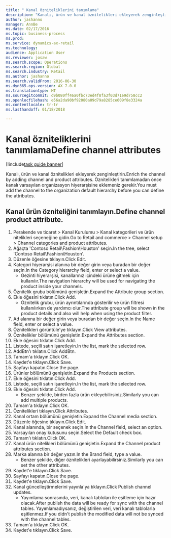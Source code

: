 ```yaml
--- 
title: " Kanal özniteliklerini tanımlama"
description: "Kanalı, ürün ve kanal öznitelikleri ekleyerek zenginleştirin."
author: jashanno
manager: AnnBe
ms.date: 02/17/2016
ms.topic: business-process
ms.prod: 
ms.service: dynamics-ax-retail
ms.technology: 
audience: Application User
ms.reviewer: josaw
ms.search.scope: Operations
ms.search.region: Global
ms.search.industry: Retail
ms.author: jashanno
ms.search.validFrom: 2016-06-30
ms.dyn365.ops.version: AX 7.0.0
ms.translationtype: HT
ms.sourcegitcommit: d9b080ff46a0fbc73ed4f8fa3f03d71e9d758cc2
ms.openlocfilehash: e56a2da90bf92080a09d79a8285ce609f8e3324a
ms.contentlocale: tr-tr
ms.lasthandoff: 01/18/2018

---
```

# <a name="define-channel-attributes"></a><span data-ttu-id="0ca5e-103"> Kanal özniteliklerini tanımlama</span><span class="sxs-lookup"><span data-stu-id="0ca5e-103">Define channel attributes</span></span>

[!include[task guide banner](../includes/task-guide-banner.md)]

<span data-ttu-id="0ca5e-104">Kanalı, ürün ve kanal öznitelikleri ekleyerek zenginleştirin.</span><span class="sxs-lookup"><span data-stu-id="0ca5e-104">Enrich the channel by adding channel and product attributes.</span></span> <span data-ttu-id="0ca5e-105">Öznitelikleri tanımlamadan önce kanalı varsayılan organizasyon hiyerarşisine eklemeniz gerekir.</span><span class="sxs-lookup"><span data-stu-id="0ca5e-105">You must add the channel to the organization default hierarchy before you can define the attributes.</span></span>


## <a name="define-channel-product-attribute"></a><span data-ttu-id="0ca5e-106">Kanal ürün özniteliğini tanımlayın.</span><span class="sxs-lookup"><span data-stu-id="0ca5e-106">Define channel product attribute.</span></span>
1. <span data-ttu-id="0ca5e-107">Perakende ve ticaret > Kanal Kurulumu > Kanal kategorileri ve ürün nitelikleri seçeneğine gidin.</span><span class="sxs-lookup"><span data-stu-id="0ca5e-107">Go to Retail and commerce > Channel setup > Channel categories and product attributes.</span></span>
2. <span data-ttu-id="0ca5e-108">Ağaçta 'Contoso Retail\Fashion\Houston' seçin.</span><span class="sxs-lookup"><span data-stu-id="0ca5e-108">In the tree, select 'Contoso Retail\Fashion\Houston'.</span></span>
3. <span data-ttu-id="0ca5e-109">Düzenle öğesine tıklayın.</span><span class="sxs-lookup"><span data-stu-id="0ca5e-109">Click Edit.</span></span>
4. <span data-ttu-id="0ca5e-110">Kategori hiyerarşisi alanına bir değer girin veya buradan bir değer seçin.</span><span class="sxs-lookup"><span data-stu-id="0ca5e-110">In the Category hierarchy field, enter or select a value.</span></span>
    * <span data-ttu-id="0ca5e-111">Gezinti hiyerarşisi, kanallarınız içindeki ürüne gitmek için kullanılır.</span><span class="sxs-lookup"><span data-stu-id="0ca5e-111">The navigation hierarchy will be used for navigating the product inside your channels.</span></span>  
5. <span data-ttu-id="0ca5e-112">Öznitelik grubu bölümünü genişletin.</span><span class="sxs-lookup"><span data-stu-id="0ca5e-112">Expand the Attribute group section.</span></span>
6. <span data-ttu-id="0ca5e-113">Ekle öğesini tıklatın.</span><span class="sxs-lookup"><span data-stu-id="0ca5e-113">Click Add.</span></span>
    * <span data-ttu-id="0ca5e-114">Öznitelik grubu, ürün ayrıntılarında gösterilir ve ürün filtresi kullanılırken de yardımcı olur.</span><span class="sxs-lookup"><span data-stu-id="0ca5e-114">The attribute group will be shown in the product details and also will help when using the product filter.</span></span>  
7. <span data-ttu-id="0ca5e-115">Ad alanına bir değer girin veya buradan bir değer seçin.</span><span class="sxs-lookup"><span data-stu-id="0ca5e-115">In the Name field, enter or select a value.</span></span>
8. <span data-ttu-id="0ca5e-116">Öznitelikleri görüntüle'ye tıklayın.</span><span class="sxs-lookup"><span data-stu-id="0ca5e-116">Click View attributes.</span></span>
9. <span data-ttu-id="0ca5e-117">Öznitelikler bölümünü genişletin.</span><span class="sxs-lookup"><span data-stu-id="0ca5e-117">Expand the Attributes section.</span></span>
10. <span data-ttu-id="0ca5e-118">Ekle öğesini tıklatın.</span><span class="sxs-lookup"><span data-stu-id="0ca5e-118">Click Add.</span></span>
11. <span data-ttu-id="0ca5e-119">Listede, seçili satırı işaretleyin.</span><span class="sxs-lookup"><span data-stu-id="0ca5e-119">In the list, mark the selected row.</span></span>
12. <span data-ttu-id="0ca5e-120">AddBtn'ı tıklatın.</span><span class="sxs-lookup"><span data-stu-id="0ca5e-120">Click AddBtn.</span></span>
13. <span data-ttu-id="0ca5e-121">Tamam'a tıklayın.</span><span class="sxs-lookup"><span data-stu-id="0ca5e-121">Click OK.</span></span>
14. <span data-ttu-id="0ca5e-122">Kaydet'e tıklayın.</span><span class="sxs-lookup"><span data-stu-id="0ca5e-122">Click Save.</span></span>
15. <span data-ttu-id="0ca5e-123">Sayfayı kapatın.</span><span class="sxs-lookup"><span data-stu-id="0ca5e-123">Close the page.</span></span>
16. <span data-ttu-id="0ca5e-124">Ürünler bölümünü genişletin.</span><span class="sxs-lookup"><span data-stu-id="0ca5e-124">Expand the Products section.</span></span>
17. <span data-ttu-id="0ca5e-125">Ekle öğesini tıklatın.</span><span class="sxs-lookup"><span data-stu-id="0ca5e-125">Click Add.</span></span>
18. <span data-ttu-id="0ca5e-126">Listede, seçili satırı işaretleyin.</span><span class="sxs-lookup"><span data-stu-id="0ca5e-126">In the list, mark the selected row.</span></span>
19. <span data-ttu-id="0ca5e-127">Ekle öğesini tıklatın.</span><span class="sxs-lookup"><span data-stu-id="0ca5e-127">Click Add.</span></span>
    * <span data-ttu-id="0ca5e-128">Benzer şekilde, birden fazla ürün ekleyebilirsiniz.</span><span class="sxs-lookup"><span data-stu-id="0ca5e-128">Similarly you can add multiple products.</span></span>  
20. <span data-ttu-id="0ca5e-129">Tamam'a tıklayın.</span><span class="sxs-lookup"><span data-stu-id="0ca5e-129">Click OK.</span></span>
21. <span data-ttu-id="0ca5e-130">Öznitelikleri tıklayın.</span><span class="sxs-lookup"><span data-stu-id="0ca5e-130">Click Attributes.</span></span>
22. <span data-ttu-id="0ca5e-131">Kanal ortam bölümünü genişletin.</span><span class="sxs-lookup"><span data-stu-id="0ca5e-131">Expand the Channel media section.</span></span>
23. <span data-ttu-id="0ca5e-132">Düzenle öğesine tıklayın.</span><span class="sxs-lookup"><span data-stu-id="0ca5e-132">Click Edit.</span></span>
24. <span data-ttu-id="0ca5e-133">Kanal alanında, bir seçenek seçin.</span><span class="sxs-lookup"><span data-stu-id="0ca5e-133">In the Channel field, select an option.</span></span>
25. <span data-ttu-id="0ca5e-134">Varsayılan onay kutusunu seçin.</span><span class="sxs-lookup"><span data-stu-id="0ca5e-134">Select the Default check box.</span></span>
26. <span data-ttu-id="0ca5e-135">Tamam'ı tıklatın.</span><span class="sxs-lookup"><span data-stu-id="0ca5e-135">Click OK.</span></span>
27. <span data-ttu-id="0ca5e-136">Kanal ürün nitelikleri bölümünü genişletin.</span><span class="sxs-lookup"><span data-stu-id="0ca5e-136">Expand the Channel product attributes section.</span></span>
28. <span data-ttu-id="0ca5e-137">Marka alanına bir değer yazın.</span><span class="sxs-lookup"><span data-stu-id="0ca5e-137">In the Brand field, type a value.</span></span>
    * <span data-ttu-id="0ca5e-138">Benzer şekilde, diğer öznitelikleri ayarlayabilirsiniz.</span><span class="sxs-lookup"><span data-stu-id="0ca5e-138">Similarly you can set the other attributes.</span></span>  
29. <span data-ttu-id="0ca5e-139">Kaydet'e tıklayın.</span><span class="sxs-lookup"><span data-stu-id="0ca5e-139">Click Save.</span></span>
30. <span data-ttu-id="0ca5e-140">Sayfayı kapatın.</span><span class="sxs-lookup"><span data-stu-id="0ca5e-140">Close the page.</span></span>
31. <span data-ttu-id="0ca5e-141">Kaydet'e tıklayın.</span><span class="sxs-lookup"><span data-stu-id="0ca5e-141">Click Save.</span></span>
32. <span data-ttu-id="0ca5e-142">Kanal güncelleştirmelerini yayınla'ya tıklayın.</span><span class="sxs-lookup"><span data-stu-id="0ca5e-142">Click Publish channel updates.</span></span>
    * <span data-ttu-id="0ca5e-143">Yayımlama sonrasında, veri, kanalı tabloları ile eşitleme için hazır olacak.</span><span class="sxs-lookup"><span data-stu-id="0ca5e-143">After publish the data will be ready for sync with the channel tables.</span></span> <span data-ttu-id="0ca5e-144">Yayımlamadıysanız, değiştirilen veri, veri kanalı tablolarla eşitlenmez.</span><span class="sxs-lookup"><span data-stu-id="0ca5e-144">If you didn't publish the modified data will not be synced with the channel tables.</span></span>  
33. <span data-ttu-id="0ca5e-145">Tamam'a tıklayın.</span><span class="sxs-lookup"><span data-stu-id="0ca5e-145">Click OK.</span></span>
34. <span data-ttu-id="0ca5e-146">Kaydet'e tıklayın.</span><span class="sxs-lookup"><span data-stu-id="0ca5e-146">Click Save.</span></span>


